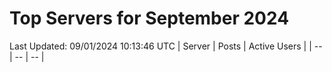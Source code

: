 # Top Servers for September 2024
Last Updated: 09/01/2024 10:13:46 UTC
| Server | Posts | Active Users |
| -- | -- | -- |
